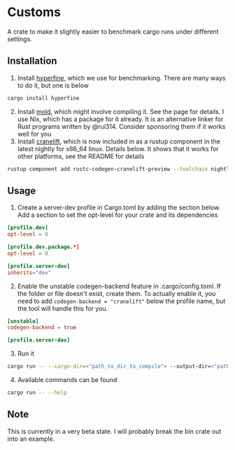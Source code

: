 # Customs
A crate to make it slightly easier to benchmark cargo runs under different settings.

## Installation
1. Install [hyperfine](https://github.com/sharkdp/hyperfine), which we use for benchmarking. There are many ways to do it, but one is below
```bash
cargo install hyperfine
```
2. Install [mold](https://github.com/rui314/mold), which might involve compiling it. See the page for details. I use Nix, which has a package for it already.
It is an alternative linker for Rust programs written by @rui314. Consider sponsoring them if it works well for you
3. Install [cranelift](https://github.com/rust-lang/rustc_codegen_cranelift), which is now included in
as a rustup component in the latest nightly for x86_64 linux. Details below. It shows that it works for other platforms,
see the README for details
```bash
rustup component add rustc-codegen-cranelift-preview --toolchain nightly
```
## Usage
1. Create a server-dev profile in Cargo.toml by adding the section below. Add a
section to set the opt-level for your crate and its dependencies
```toml
[profile.dev]
opt-level = 0

[profile.dev.package.*]
opt-level = 0

[profile.server-dev]
inherits="dev"
```
2. Enable the unstable codegen-backend feature in .cargo/config.toml. If the folder or file doesn't exist, create them.
To actually enable it, you need to add `codegen-backend = "cranelift"` below the profile name, but 
the tool will handle this for you.
```toml
[unstable]
codegen-backend = true

[profile.server-dev]
```
3. Run it
```bash
cargo run -- --cargo-dir=<"path_to_dir_to_compile"> --output-dir=<"path to dir to put output json files in" > --num-runs=3
```
4. Available commands can be found
```bash
cargo run -- --help
```

## Note
This is currently in a very beta state. I will probably break the bin crate out into an example.
